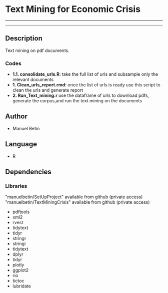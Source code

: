 #                          Text Mining for Economic Crisis

***
***

## Description

Text mining on pdf documents. 

### Codes

- **1.1. consolidate_urls.R**: take the full list of urls and subsample only the relevant documents
- **1. Clean_urls_report.rmd:** once the list of urls is ready use this script to clean the urls and generate report
- **2. Run_Text_mining.r** use the dataframe of urls to download pdfs, generate the corpus,and run the text mining on the
documents

## Author

- Manuel Betin

## Language

- R 

## Dependencies

### Libraries

"manuelbetin/SetUpProject" available from github (private access)
"manuelbetin/TextMiningCrisis" available from github (private access)
- pdftools 
- xml2
- rvest
- tidytext
- tidyr
- stringr
- stringi
- tidytext
- dplyr
- tidyr
- plotly
- ggplot2
- rio
- tictoc
- lubridate